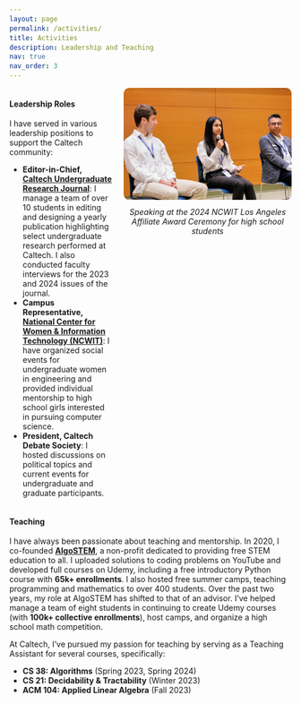 ```yaml
---
layout: page
permalink: /activities/
title: Activities
description: Leadership and Teaching
nav: true
nav_order: 3
---
```

<div style="display: flex; align-items: flex-start; gap: 20px;">

  <!-- Text Content -->
  <div style="flex: 2;">
    <h4>Leadership Roles</h4>
    <p>
      I have served in various leadership positions to support the Caltech community:
    </p>
    <ul>
      <li><strong>Editor-in-Chief, <a href="https://curj.caltech.edu/">Caltech Undergraduate Research Journal</a></strong>:  
        I manage a team of over 10 students in editing and designing a yearly publication highlighting select undergraduate research performed at Caltech. 
        I also conducted faculty interviews for the 2023 and 2024 issues of the journal.
      </li>
      <li><strong>Campus Representative, <a href="https://www.aspirations.org/aic-campus-reps">National Center for Women & Information Technology (NCWIT)</a></strong>:  
        I have organized social events for undergraduate women in engineering and provided individual mentorship to high school girls interested in pursuing computer science.
      </li>
      <li><strong>President, Caltech Debate Society</strong>:  
        I hosted discussions on political topics and current events for undergraduate and graduate participants.
      </li>
    </ul>
  </div>

  <!-- Image Content -->
  <div style="flex: 1; min-width: 300px;">
    <img src="../assets/img/NCWIT.jpg" alt="NCWIT" style="width: 100%; border-radius: 10px;">
    <p style="font-style: italic; text-align: center; margin-top: 10px;">
      Speaking at the 2024 NCWIT Los Angeles Affiliate Award Ceremony for high school students
    </p>
  </div>

</div>

<h4>Teaching</h4>
<p>
  I have always been passionate about teaching and mentorship. In 2020, I co-founded 
  <strong><a href="https://www.algostem.org/">AlgoSTEM</a></strong>, a non-profit dedicated to providing free STEM education to all. 
  I uploaded solutions to coding problems on YouTube and developed full courses on Udemy, including a free introductory Python course with 
  <strong>65k+ enrollments</strong>. I also hosted free summer camps, teaching programming and mathematics to over 400 students. Over the past two years, 
  my role at AlgoSTEM has shifted to that of an advisor. I’ve helped manage a team of eight students in continuing to create Udemy courses (with 
  <strong>100k+ collective enrollments</strong>), host camps, and organize a high school math competition.
</p>
<p>
  At Caltech, I’ve pursued my passion for teaching by serving as a Teaching Assistant for several courses, specifically:
</p>
<ul>
  <li><strong>CS 38: Algorithms</strong> (Spring 2023, Spring 2024)</li>
  <li><strong>CS 21: Decidability & Tractability</strong> (Winter 2023)</li>
  <li><strong>ACM 104: Applied Linear Algebra</strong> (Fall 2023)</li>
</ul>

